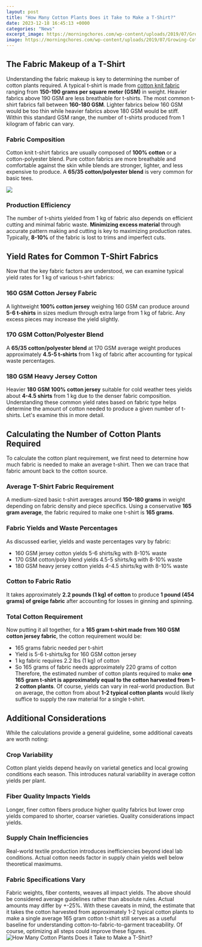 ```yaml
---
layout: post
title: "How Many Cotton Plants Does it Take to Make a T-Shirt?"
date: 2023-12-18 16:45:13 +0000
categories: "News"
excerpt_image: https://morningchores.com/wp-content/uploads/2019/07/Growing-Cotton-A-Complete-Guide-on-How-to-Plant-Grow-Harvest-Cotton-PIN-470x800.jpg
image: https://morningchores.com/wp-content/uploads/2019/07/Growing-Cotton-A-Complete-Guide-on-How-to-Plant-Grow-Harvest-Cotton-PIN-470x800.jpg
---
```


## The Fabric Makeup of a T-Shirt
Understanding the fabric makeup is key to determining the number of cotton plants required. A typical t-shirt is made from [cotton knit fabric](https://store.fi.io.vn/xmas-holiday-party-this-is-my-bernard-dog-christmas-pajama-2) ranging from **150-190 grams per square meter (GSM)** in weight. Heavier fabrics above 190 GSM are less breathable for t-shirts. 
The most common t-shirt fabrics fall between **160-180 GSM**. Lighter fabrics below 160 GSM would be too thin while heavier fabrics above 180 GSM would be stiff. Within this standard GSM range, the number of t-shirts produced from 1 kilogram of fabric can vary.
### Fabric Composition
Cotton knit t-shirt fabrics are usually composed of **100% cotton** or a cotton-polyester blend. Pure cotton fabrics are more breathable and comfortable against the skin while blends are stronger, lighter, and less expensive to produce. A **65/35 cotton/polyester blend** is very common for basic tees.

![](https://i.pinimg.com/originals/c9/3d/70/c93d700b6cb6f4fd819653ffc696e032.png)
### Production Efficiency
The number of t-shirts yielded from 1 kg of fabric also depends on efficient cutting and minimal fabric waste. **Minimizing excess material** through accurate pattern making and cutting is key to maximizing production rates. Typically, **8-10%** of the fabric is lost to trims and imperfect cuts.
## Yield Rates for Common T-Shirt Fabrics
Now that the key fabric factors are understood, we can examine typical yield rates for 1 kg of various t-shirt fabrics:
### 160 GSM Cotton Jersey Fabric 
A lightweight **100% cotton jersey** weighing 160 GSM can produce around **5-6 t-shirts** in sizes medium through extra large from 1 kg of fabric. Any excess pieces may increase the yield slightly.
### 170 GSM Cotton/Polyester Blend
A **65/35 cotton/polyester blend** at 170 GSM average weight produces approximately **4.5-5 t-shirts** from 1 kg of fabric after accounting for typical waste percentages. 
### 180 GSM Heavy Jersey Cotton
Heavier **180 GSM 100% cotton jersey** suitable for cold weather tees yields about **4-4.5 shirts** from 1 kg due to the denser fabric composition.
Understanding these common yield rates based on fabric type helps determine the amount of cotton needed to produce a given number of t-shirts. Let's examine this in more detail.
## Calculating the Number of Cotton Plants Required
To calculate the cotton plant requirement, we first need to determine how much fabric is needed to make an average t-shirt. Then we can trace that fabric amount back to the cotton source.
### Average T-Shirt Fabric Requirement
A medium-sized basic t-shirt averages around **150-180 grams** in weight depending on fabric density and piece specifics. Using a conservative **165 gram average**, the fabric required to make one t-shirt is **165 grams**.
### Fabric Yields and Waste Percentages 
As discussed earlier, yields and waste percentages vary by fabric:
- 160 GSM jersey cotton yields 5-6 shirts/kg with 8-10% waste 
- 170 GSM cotton/poly blend yields 4.5-5 shirts/kg with 8-10% waste
- 180 GSM heavy jersey cotton yields 4-4.5 shirts/kg with 8-10% waste
### Cotton to Fabric Ratio
It takes approximately **2.2 pounds (1 kg) of cotton** to produce **1 pound (454 grams) of greige fabric** after accounting for losses in ginning and spinning.
### Total Cotton Requirement
Now putting it all together, for a **165 gram t-shirt made from 160 GSM cotton jersey fabric**, the cotton requirement would be:
- 165 grams fabric needed per t-shirt
- Yield is 5-6 t-shirts/kg for 160 GSM cotton jersey  
- 1 kg fabric requires 2.2 lbs (1 kg) of cotton
- So 165 grams of fabric needs approximately 220 grams of cotton
Therefore, the estimated number of cotton plants required to make **one 165 gram t-shirt is approximately equal to the cotton harvested from 1-2 cotton plants**.
Of course, yields can vary in real-world production. But on average, the cotton from about **1-2 typical cotton plants** would likely suffice to supply the raw material for a single t-shirt.
## Additional Considerations
While the calculations provide a general guideline, some additional caveats are worth noting:
### Crop Variability
Cotton plant yields depend heavily on varietal genetics and local growing conditions each season. This introduces natural variability in average cotton yields per plant.
### Fiber Quality Impacts Yields  
Longer, finer cotton fibers produce higher quality fabrics but lower crop yields compared to shorter, coarser varieties. Quality considerations impact yields.
### Supply Chain Inefficiencies
Real-world textile production introduces inefficiencies beyond ideal lab conditions. Actual cotton needs factor in supply chain yields well below theoretical maximums.
### Fabric Specifications Vary
Fabric weights, fiber contents, weaves all impact yields. The above should be considered average guidelines rather than absolute rules. Actual amounts may differ by +-25%. 
With these caveats in mind, the estimate that it takes the cotton harvested from approximately 1-2 typical cotton plants to make a single average 165 gram cotton t-shirt still serves as a useful baseline for understanding cotton-to-fabric-to-garment traceability. Of course, optimizing all steps could improve these figures.
![How Many Cotton Plants Does it Take to Make a T-Shirt?](https://morningchores.com/wp-content/uploads/2019/07/Growing-Cotton-A-Complete-Guide-on-How-to-Plant-Grow-Harvest-Cotton-PIN-470x800.jpg)